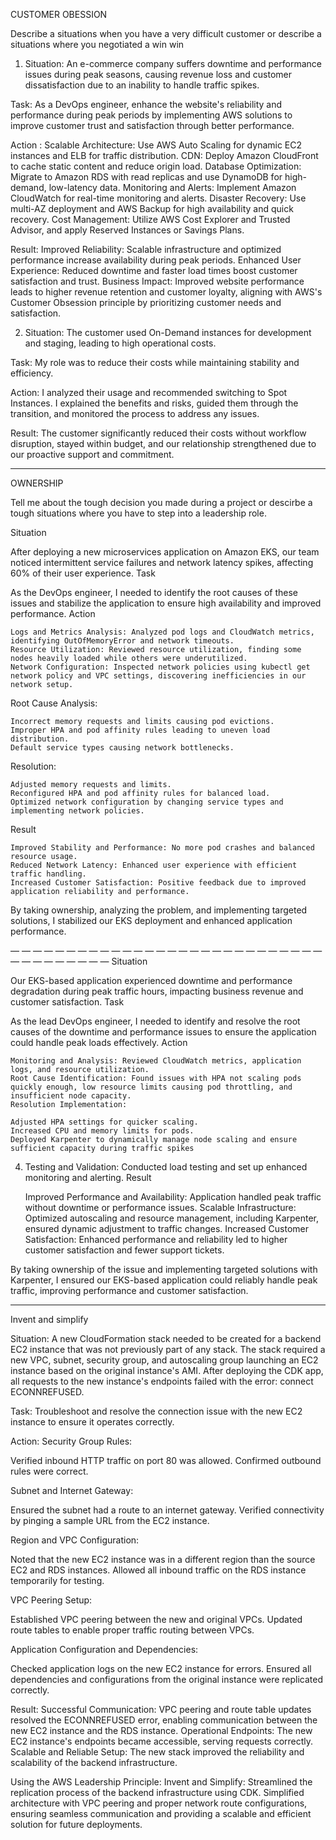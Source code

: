 CUSTOMER OBESSION 

Describe a situations when you have a very difficult customer or describe a situations where you negotiated a win win 

1) Situation: An e-commerce company suffers downtime and performance issues during peak seasons, causing revenue loss and customer dissatisfaction due to an inability to handle traffic spikes.

Task: As a DevOps engineer, enhance the website's reliability and performance during peak periods by implementing AWS solutions to improve customer trust and satisfaction through better performance.

Action :
Scalable Architecture: Use AWS Auto Scaling for dynamic EC2 instances and ELB for traffic distribution.
CDN: Deploy Amazon CloudFront to cache static content and reduce origin load.
Database Optimization: Migrate to Amazon RDS with read replicas and use DynamoDB for high-demand, low-latency data.
Monitoring and Alerts: Implement Amazon CloudWatch for real-time monitoring and alerts.
Disaster Recovery: Use multi-AZ deployment and AWS Backup for high availability and quick recovery.
Cost Management: Utilize AWS Cost Explorer and Trusted Advisor, and apply Reserved Instances or Savings Plans.


Result:
Improved Reliability: Scalable infrastructure and optimized performance increase availability during peak periods.
Enhanced User Experience: Reduced downtime and faster load times boost customer satisfaction and trust.
Business Impact: Improved website performance leads to higher revenue retention and customer loyalty, aligning with AWS's Customer Obsession principle by prioritizing customer needs and satisfaction.


2) Situation: The customer used On-Demand instances for development and staging, leading to high operational costs.

Task: My role was to reduce their costs while maintaining stability and efficiency.

Action: I analyzed their usage and recommended switching to Spot Instances. I explained the benefits and risks, guided them through the transition, and monitored the process to address any issues.

Result: The customer significantly reduced their costs without workflow disruption, stayed within budget, and our relationship strengthened due to our proactive support and commitment.


------------------------------------------------------------------------------------------------------------------------------------------------------------------------------------------------------
OWNERSHIP 

Tell me about the tough decision you made during a project or descirbe a tough situations where you have to step into a leadership role.

Situation

After deploying a new microservices application on Amazon EKS, our team noticed intermittent service failures and network latency spikes, affecting 60% of their user experience.
Task

As the DevOps engineer, I needed to identify the root causes of these issues and stabilize the application to ensure high availability and improved performance.
Action

    Logs and Metrics Analysis: Analyzed pod logs and CloudWatch metrics, identifying OutOfMemoryError and network timeouts.
    Resource Utilization: Reviewed resource utilization, finding some nodes heavily loaded while others were underutilized.
    Network Configuration: Inspected network policies using kubectl get network policy and VPC settings, discovering inefficiencies in our network setup.

Root Cause Analysis:

    Incorrect memory requests and limits causing pod evictions.
    Improper HPA and pod affinity rules leading to uneven load distribution.
    Default service types causing network bottlenecks.

Resolution:

    Adjusted memory requests and limits.
    Reconfigured HPA and pod affinity rules for balanced load.
    Optimized network configuration by changing service types and implementing network policies.

Result

    Improved Stability and Performance: No more pod crashes and balanced resource usage.
    Reduced Network Latency: Enhanced user experience with efficient traffic handling.
    Increased Customer Satisfaction: Positive feedback due to improved application reliability and performance.

By taking ownership, analyzing the problem, and implementing targeted solutions, I stabilized our EKS deployment and enhanced application performance.

— — — — — — — — — — — — — — — — — — — — — — — — — — — — — — — — — — — — —
Situation

Our EKS-based application experienced downtime and performance degradation during peak traffic hours, impacting business revenue and customer satisfaction.
Task

As the lead DevOps engineer, I needed to identify and resolve the root causes of the downtime and performance issues to ensure the application could handle peak loads effectively.
Action

    Monitoring and Analysis: Reviewed CloudWatch metrics, application logs, and resource utilization.
    Root Cause Identification: Found issues with HPA not scaling pods quickly enough, low resource limits causing pod throttling, and insufficient node capacity.
    Resolution Implementation:

    Adjusted HPA settings for quicker scaling.
    Increased CPU and memory limits for pods.
    Deployed Karpenter to dynamically manage node scaling and ensure sufficient capacity during traffic spikes

4. Testing and Validation: Conducted load testing and set up enhanced monitoring and alerting.
Result

    Improved Performance and Availability: Application handled peak traffic without downtime or performance issues.
    Scalable Infrastructure: Optimized autoscaling and resource management, including Karpenter, ensured dynamic adjustment to traffic changes.
    Increased Customer Satisfaction: Enhanced performance and reliability led to higher customer satisfaction and fewer support tickets.

By taking ownership of the issue and implementing targeted solutions with Karpenter, I ensured our EKS-based application could reliably handle peak traffic, improving performance and customer satisfaction.



-----------------------------------------------------------------------------------------------------------------------------------------------------------------

Invent and simplify 

Situation:
A new CloudFormation stack needed to be created for a backend EC2 instance that was not previously part of any stack.
The stack required a new VPC, subnet, security group, and autoscaling group launching an EC2 instance based on the original instance's AMI.
After deploying the CDK app, all requests to the new instance's endpoints failed with the error: connect ECONNREFUSED.

Task:
Troubleshoot and resolve the connection issue with the new EC2 instance to ensure it operates correctly.

Action:
Security Group Rules:

Verified inbound HTTP traffic on port 80 was allowed.
Confirmed outbound rules were correct.

Subnet and Internet Gateway:

Ensured the subnet had a route to an internet gateway.
Verified connectivity by pinging a sample URL from the EC2 instance.

Region and VPC Configuration:

Noted that the new EC2 instance was in a different region than the source EC2 and RDS instances.
Allowed all inbound traffic on the RDS instance temporarily for testing.

VPC Peering Setup:

Established VPC peering between the new and original VPCs.
Updated route tables to enable proper traffic routing between VPCs.

Application Configuration and Dependencies:

Checked application logs on the new EC2 instance for errors.
Ensured all dependencies and configurations from the original instance were replicated correctly.

Result:
Successful Communication: VPC peering and route table updates resolved the ECONNREFUSED error, enabling communication between the new EC2 instance and the RDS instance.
Operational Endpoints: The new EC2 instance's endpoints became accessible, serving requests correctly.
Scalable and Reliable Setup: The new stack improved the reliability and scalability of the backend infrastructure.

Using the AWS Leadership Principle: Invent and Simplify:
Streamlined the replication process of the backend infrastructure using CDK.
Simplified architecture with VPC peering and proper network route configurations, ensuring seamless communication and providing a scalable and efficient solution for future deployments.

